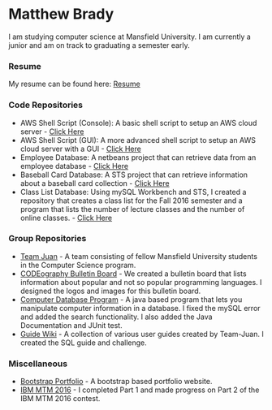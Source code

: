 # Matthew Brady

I am studying computer science at Mansfield University. I am currently a junior and am on track to graduating a semester early.

### Resume

My resume can be found here: [Resume](https://github.com/mtb29/portfolio/blob/master/MBradyTechResume.docx)

### Code Repositories

* AWS Shell Script (Console): A basic shell script to setup an AWS cloud server - [Click Here](https://github.com/mtb29/awsshellscripts)
* AWS Shell Script (GUI): A more advanced shell script to setup an AWS cloud server with a GUI - [Click Here](https://github.com/mtb29/awsshellscripts2)
* Employee Database: A netbeans project that can retrieve data from an employee database - [Click Here](https://github.com/mtb29/s2emp)
* Baseball Card Database: A STS project that can retrieve information about a baseball card collection - [Click Here](https://github.com/mtb29/baseballcards)
* Class List Database: Using mySQL Workbench and STS, I created a repository that creates a class list for the Fall 2016 semester and a program that lists the number of lecture classes and the number of online classes. - [Click Here](https://github.com/mtb29/mysql_workbench)

### Group Repositories

* [Team Juan](https://team-juan.github.io/team-portfolio/) - A team consisting of fellow Mansfield University students in the Computer Science program.
* [CODEography Bulletin Board](https://raw.githubusercontent.com/Team-Juan/Bulletin-Board/master/bulletinboard.jpg) - We created a bulletin board that lists information about popular and not so popular programming languages. I designed the logos and images for this bulletin board.
* [Computer Database Program](https://github.com/Team-Juan/group_project) - A java based program that lets you manipulate computer information in a database. I fixed the mySQL error and added the search functionality. I also added the Java Documentation and JUnit test.
* [Guide Wiki](https://github.com/Team-Juan/user-guides/wiki) - A collection of various user guides created by Team-Juan. I created the SQL guide and challenge.

### Miscellaneous

* [Bootstrap Portfolio](https://mtb29.github.io/portfolio2/) - A bootstrap based portfolio website.
* [IBM MTM 2016](https://raw.githubusercontent.com/mtb29/portfolio/master/ibm.PNG.png) - I completed Part 1 and made progress on Part 2 of the IBM MTM 2016 contest. 